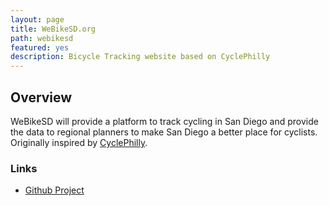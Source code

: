 ```yaml
---
layout: page
title: WeBikeSD.org
path: webikesd
featured: yes
description: Bicycle Tracking website based on CyclePhilly
---
```


## Overview

WeBikeSD will provide a platform to track cycling in San Diego and provide the data to regional planners to make San Diego a better place for cyclists. Originally inspired by [CyclePhilly](http://www.cyclephilly.org).

### Links

* [Github Project](https://github.com/opensandiego/WeBikeSD)





